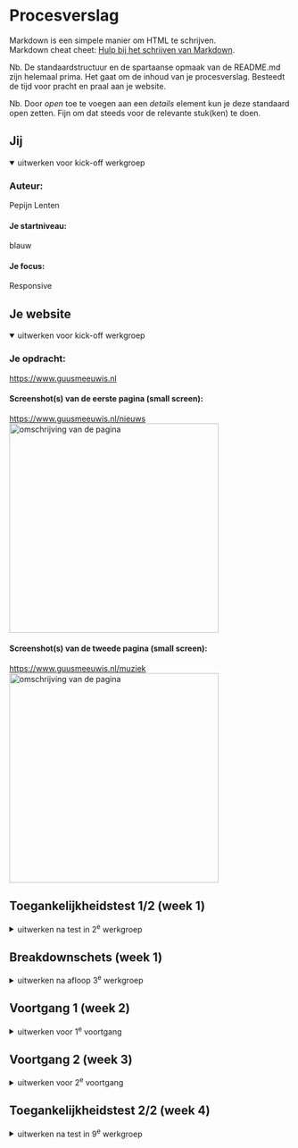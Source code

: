 # Procesverslag
Markdown is een simpele manier om HTML te schrijven.  
Markdown cheat cheet: [Hulp bij het schrijven van Markdown](https://github.com/adam-p/markdown-here/wiki/Markdown-Cheatsheet).

Nb. De standaardstructuur en de spartaanse opmaak van de README.md zijn helemaal prima. Het gaat om de inhoud van je procesverslag. Besteedt de tijd voor pracht en praal aan je website.

Nb. Door *open* toe te voegen aan een *details* element kun je deze standaard open zetten. Fijn om dat steeds voor de relevante stuk(ken) te doen.





## Jij

<details open>
  <summary>uitwerken voor kick-off werkgroep</summary>

  ### Auteur:
  Pepijn Lenten

  #### Je startniveau:
  blauw

  #### Je focus:
 Responsive
 
</details>





## Je website

<details open>
  <summary>uitwerken voor kick-off werkgroep</summary>

  ### Je opdracht:
https://www.guusmeeuwis.nl

  #### Screenshot(s) van de eerste pagina (small screen): 
  https://www.guusmeeuwis.nl/nieuws
 <img src="readme-images/www.guusmeeuwis.nl_nieuws(iPhone 6_7_8).png" width="375px" alt="omschrijving van de pagina">


  #### Screenshot(s) van de tweede pagina (small screen):
https://www.guusmeeuwis.nl/muziek 
    <img src="readme-images/www.guusmeeuwis.nl_muziek(iPhone 6_7_8).png" width="375px" alt="omschrijving van de pagina">
 
</details>



## Toegankelijkheidstest 1/2 (week 1)

<details>
  <summary>uitwerken na test in 2<sup>e</sup> werkgroep</summary>

  ### Bevindingen
  Lijst met je bevindingen die in de test naar voren kwamen:
Test ballon
-Lastig focussen op 1 ding
-1 primaire actie per scherm zou helpen
-Teveel tekst is onmogelijk te lezen
-Grote knoppen
<ul>
  <li>Lastig focussen op 1 ding</li>
<li>1 primaire actie per scherm zou helpen</li>
<li>Teveel tekst is onmogelijk te lezen</li>
<li>Grote knoppen</li>
  </ul>
Test bril
-Grote knoppen en iconen
-Zoekbalk helpt goed, het is lastig om te zoeken met scrollen door producten
-Muis icoontje op het scherm was snel kwijt
-Veel kleine tekst is niet leesbaar
-Veel contrast
<ul>
<li>Grote knoppen en iconen</li>
<li>Zoekbalk helpt goed, het is lastig om te zoeken met scrollen door producten</li>
<li>Muis icoontje op het scherm was snel kwijt</li>
<li>Veel kleine tekst is niet leesbaar</li>
<li>Veel contrast</li>
  </ul>

  WCAG checklist
  <ul>
  <li>met screenreader hoor je de titels van de linkjes 2 keer dubbel, niet zo fijn. </li>
    <li>h2 is een link en een kop in een wat erg verwarrend is. Hij heeft geen hover maar je kan er wel op klikken.</li>
    <li>alle images hebben een alt atribuut</li>
    <li>De website heeft geen focus states, het is gewoon de standaard vormgeving.</li>
    <li>Er is geen dark mode voor de website.</li>
    </ul>
    <li>Er is een goed kleurcontrast</li>
</details>



## Breakdownschets (week 1)

<details>
  <summary>uitwerken na afloop 3<sup>e</sup> werkgroep</summary>

  ### de hele pagina: 
  <img src="readme-images/breakdown1.jpg" width="375px" alt="breakdown van de hele pagina">

  ### dynamisch deel (bijv menu): 
  <img src="readme-images/breakdown2.jpg" width="375px" alt="breakdown van een dynamisch deel">

  ### wellicht nog een dynamisch deel (bijv filter): 
  <img src="readme-images/dummy-plaatje.jpg" width="375px" alt="breakdown van nog een dynamisch deel">

</details>





## Voortgang 1 (week 2)

<details>
  <summary>uitwerken voor 1<sup>e</sup> voortgang</summary>

  ### Stand van zaken
  hier dit ging goed & dit was lastig (neem ook screenshots op van delen van je website en code)
Wat goed gaat is de html en de basis-css van mijn website. Het begint al te lijken op de website die ik heb gekozen, alleen de details die het echt proffesioneel maken missen nog. Waar ik moeite mee heb is de 
form. Ik heb er nog niet heel goed naar gekeken maar ik vind dit onderdeel nog wel lastig. De header is ook nog niet helemaal top maar hier heb ik wel een stuk meer vertrouwen in. Doordat ik ook een hele hoop vergeten ben van vorig jaar vind ik het ook nog lastig om de juiste selectoren te gebruiken. Ik selecteer vaak niet specefiek gennoeg waardoor alles verandert.

  ### Agenda voor meeting
  samen met je groepje opstellen

  | student 1      | student 2          | student 3    | student 4        |
  | Pepijn         | Jim                | Thijs        | Tobias           |
  | Form           | en dit             | en ik dit    | en dan ik dat    |
  | Dunne lijntjes | dit als er tijd is | nog een punt | dit wil ik zeker |
  | Op de website  | ...                | ...          | ...              |


  ### Verslag van meeting
  hier na afloop snel de uitkomsten van de meeting vastleggen

  - onderzoek doen hoe een form werkt.
  - navigatie afmaken, logo in het midden zien te krijgen.
  - footer met navigatie erin maken.

</details>





## Voortgang 2 (week 3)

<details>
  <summary>uitwerken voor 2<sup>e</sup> voortgang</summary>

  ### Stand van zaken
  hier dit ging goed & dit was lastig (neem ook screenshots op van delen van je website en code)
Ik had in week 3 nog steeds moeite met de form. Ik heb een hele tijd gekloot met de afbeelding en daarvoor het witte blokje met de form erin. Ik heb het geprobeert met onder andere position relative en absolute maar dit ging hele gekke dingen doen. Ook heb ik deze week de header en mijn nav helemaal netjes gemaakt. Daarnaast heb ik deze week vooral gefocust op de vormgeving van mijn pagina. Ik heb dus alle articles en koppen netjes gemaakt en alle padding en margin mooi gemaakt. ik ben deze week ook gaan kijken naar animaties maar heb er toen toch voor besloten dat ik voor responsive ga. De animaties gingen me best goed af maar toen ik naar de rest van het lijstje keek leek me responsive toch de betere optie. Ik heb ook alvast een beetje nagedacht over hoe ik mijn website wat leuker kan maken, hij is nu nog namelijk een beetje saai. Het is me deze week ook gelukt om links van mijn artikelen een zwart lijntje te krijgen, dit was een stuk makkelijker dan ik dacht.....

  ### Agenda voor meeting
  samen met je groepje opstellen

  | student 1      | student 2          | student 3    | student 4        |
  | Pepijn         | Jim                | Tobias       | ---              |
  | dit bespreken  | en dit             | en ik dit    | en dan ik dat    |
  | en dat ook nog | dit als er tijd is | nog een punt | dit wil ik zeker |
  | ...            | ...                | ...          | ...              |
Ik had nog een vraagje over forms waar ik niet helemaal uitkwam. Ook vraag ik me af of een <br wel semantisch is

  ### Verslag van meeting
  hier na afloop snel de uitkomsten van de meeting vastleggen

  - Gekeken naar de form. Erg handige tips gekregen waar ik mee verder kan. Zoals de label koppelen aan de input en verschillende soorten input. Zoals text, email, submit en numbers.
  - <br is niet semantisch, dat dacht ik ook al.
  - Erachter gekomen dat je heel veel grappige dingen met forms kan doen.

</details>





## Toegankelijkheidstest 2/2 (week 4)

<details>
  <summary>uitwerken na test in 9<sup>e</sup> werkgroep</summary>

  ### Bevindingen
  Lijst met je bevindingen die in de test naar voren kwamen (geef ook aan wat er verbeterd is):
<ul>
  <li>Bij ieder linkje stond lees meer, dit is natuurlijk niet handig voor slechtzienden dus dit heb ik aangepast naar een naam die wat meer uitlegd.</li>
  <li>De social media iconen hadden geen alt tekst, dit heb ik aangepast.</li>
  <li>Nog geen dark mode, moet dit nog gaan verwerken in mijn website.</li>
  <li>Focus state verbteren, hij heeft nu een rare padding waardoor het af en toe lastig te lezen is.</li>
  <li>Skip link? Weet niet wat het precies inhoudt maar ik heb het niet.</li>
  <li>Ik heb in de input engelse tekst geschreven die hij in het Nederlands voorleest, dit is onverstaanbaar en moet ik nog aanpassen.</li>
  <li> Ik heb mijn code ook nog door de validator gehaald en daar kwam uit dat ik het time element niet goed heb gebruikt. Er moet hier nog een datetime bij zodat de zoekmachine hiernaar kan zoeken, dit heb ik ook aangepast.
</li>
</ul>

## Voortgang 3 (week 4)

<details>
  <summary>uitwerken voor 3<sup>e</sup> voortgang</summary>

  ### Stand van zaken
  hier dit ging goed & dit was lastig (neem ook screenshots op van delen van je website en code)
Ik was deze week erg aan het struggelen met de selectoren. Doordat mijn code steeds langer werdt moest ik ook steeds specefieker zijn in het selecteren van elementen. Veel code die ik al geschreven had paste toe op andere stukken code waardoor het niet deed wat ik wilde, zoals de sections en article op mijn muziekpagina. Ik wou een simpele hover maken op mijn images maar dit bleek toch nog een stuk lastiger te zijn omdat alles elkaar maar bleef selecteren. Verder ben ik eindelijk geslaagd met de form, de achtergrond en voorgrond staan eindelijk waar ik erg blij mee ben. Ook de form zelf doet het waar ik wat mee heb geëxperimenteert. Ik ben deze week ook druk bezig geweest met de states. Ik heb op alles een hover en active state gezet op mijn website zo duidelijk mogelijk te maken. Ik heb ook de focus state een beetje aangepast zodat hij nu wat netter is. Ik ben ook bezig geweest met de paginanummers onder de artikelen maar deze zijn nog niet helemaal af. Ik heb wel nog een probleempje, als ik over mijn afbeelding hover dan gaat hij over de navigatie wat een beetje gek is, dit moet ik nog even navragen.
  ### Agenda voor meeting
  samen met je groepje opstellen

  | student 1      | student 2          | student 3    | student 4        |
  | Pepijn         | Jim                | Tobias       | ---              |
  | dit bespreken  | en dit             | en ik dit    | en dan ik dat    |
  | en dat ook nog | dit als er tijd is | nog een punt | dit wil ik zeker |
  | ...            | ...                | ...          | ...              |


  ### Verslag van meeting
  hier na afloop snel de uitkomsten van de meeting vastleggen

  - Afbeelding hover aangepast met z-index
  - Nav in de footer wordt geselecteerd door mijn nav in de header, hiernaar gekeken en aangepast.
  - Paginanummers onder het artikel in een flex-wrap gezet zodat hij niet buiten mijn pagina valt.

</details>





## Eindgesprek (week 5)

<details>
  <summary>uitwerken voor eindgesprek</summary>

  ### Je uitkomst - karakteristiek screenshots:
  <img src="readme-images/dummy-plaatje.jpg" width="375px" alt="uitomst opdracht 1">


  ### Dit ging goed/Heb ik geleerd: 
  Korte omschrijving met plaatjes

  <img src="readme-images/dummy-plaatje.jpg" width="375px" alt="top">


  ### Dit was lastig/Is niet gelukt:
  Korte omschrijving met plaatjes

  <img src="readme-images/dummy-plaatje.jpg" width="375px" alt="bummer">
</details>





## Bronnenlijst

<details open>
  <summary>continu bijhouden terwijl je werkt</summary>

  Nb. Wees specifiek ('css-tricks' als bron is bijv. niet specifiek genoeg). 
  Nb. ChatGpT en andere AI horen er ook bij.
  Nb. Vermeld de bronnen ook in je code.
<ul>
  <li>1. Learn web(03-08-2023) How To Overlay A Text On An Image | CSS Overlay[Video], 
Youtube. Geraadpleegd op: 09-12-2023, van:https://www.youtube.com/watch?v=Qt-70hrdJZI</li>
 <li>2. riajulislam(Z.D). facebook free icon. Geraadpleegd op: 02-12-2023, van:https://www.flaticon.com/free-icon/facebook_4494464?related_id=4494464&origin=pack</li> 
  <li>3. riajulislam(Z.D). instagram free icon. Geraadpleegd op: 02-12-2023, van:https://www.flaticon.com/free-icon/instagram_4494468?related_id=4494468&origin=pack</li>
 <li>4. riajulislam(Z.D). twitter free icon. Geraadpleegd op: 02-12-2023, van:https://www.flaticon.com/free-icon/twitter_4494465?related_id=4494465&origin=pack</li> 
 <li> 5. riajulislam(Z.D). linkedin free icon. Geraadpleegd op: 02-12-2023, van:https://www.flaticon.com/free-icon/linkedin_4494471?related_id=4494471&origin=pack</li>
 <li>6. riajulislam(Z.D). free Youtube icon. Geraadpleegd op: 02-12-2023, van:https://www.flaticon.com/free-icon/youtube_4494467?related_id=4494467&origin=pack</li> 
 <li>7. Spek, L.(Z.D). Guus Meeuwis, we zijn alleen met vrienden. Geraadpleegd op: 05-12-2023, van:https://www.baarnschecourant.nl/lokaal/overig/946466/guus-meeuwis-we-zijn-alleen-met-vrienden</li> 
 <li>8. Meeuwis, G(Z.D). Guus Geluk. Geraadpleegd op: 27-11-2023, van:https://guusmeeuwis.nl/category/muziek/ </li> 
  <li>9. Meeuwis, G(Z.D). Morgen. Geraadpleegd op: 27-11-2023, van:https://guusmeeuwis.nl/category/muziek/ </li> 
   <li>10. Meeuwis, G(Z.D). Hollandse Meesters. Geraadpleegd op: 27-11-2023, van:https://guusmeeuwis.nl/category/muziek/ </li> 
   <li>11. Meeuwis, G(Z.D). Verbazing. Geraadpleegd op: 27-11-2023, van:https://guusmeeuwis.nl/category/muziek/ </li> 
   <li>12. Meeuwis, G(Z.D). Schilderij. Geraadpleegd op: 27-11-2023, van:https://guusmeeuwis.nl/category/muziek/ </li> 
   <li>13. Meeuwis, G(Z.D). Een voor allen. Geraadpleegd op: 27-11-2023, van:https://guusmeeuwis.nl/category/muziek/ </li> 
   <li>14. Meeuwis, G(Z.D). Guus. Geraadpleegd op: 27-11-2023, van:https://guusmeeuwis.nl/category/muziek/ </li> 
   <li>15. Meeuwis, G(Z.D). 10 jaar levensecht. Geraadpleegd op: 27-11-2023, van:https://guusmeeuwis.nl/category/muziek/ </li> 
   <li>16. Meeuwis, G(Z.D). Wijzer. Geraadpleegd op: 27-11-2023, van:https://guusmeeuwis.nl/category/muziek/ </li> 
   <li>17. Meeuwis, G(Z.D). Hemel nr. 7. Geraadpleegd op: 27-11-2023, van:https://guusmeeuwis.nl/category/muziek/ </li> 
   <li>18. Meeuwis, G(Z.D). NW8. Geraadpleegd op: 27-11-2023, van:https://guusmeeuwis.nl/category/muziek/ </li> 
   <li>19. Meeuwis, G(Z.D). Het kan hier zo mooi zijn. Geraadpleegd op: 27-11-2023, van:https://guusmeeuwis.nl/category/muziek/ </li> 
   <li>20. Meeuwis, G(Z.D). Armen open. Geraadpleegd op: 27-11-2023, van:https://guusmeeuwis.nl/category/muziek/ </li> 
</ul>








</details>
